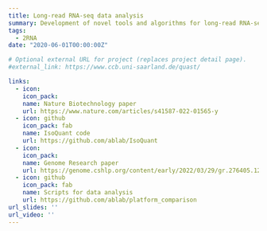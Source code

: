 ```yaml
---
title: Long-read RNA-seq data analysis
summary: Development of novel tools and algorithms for long-read RNA-sequencing data
tags:
  - 2RNA
date: "2020-06-01T00:00:00Z"

# Optional external URL for project (replaces project detail page).
#external_link: https://www.ccb.uni-saarland.de/quast/

links:
  - icon: 
    icon_pack: 
    name: Nature Biotechnology paper
    url: https://www.nature.com/articles/s41587-022-01565-y
  - icon: github
    icon_pack: fab
    name: IsoQuant code
    url: https://github.com/ablab/IsoQuant
  - icon: 
    icon_pack: 
    name: Genome Research paper
    url: https://genome.cshlp.org/content/early/2022/03/29/gr.276405.121
  - icon: github
    icon_pack: fab
    name: Scripts for data analysis
    url: https://github.com/ablab/platform_comparison
url_slides: ''
url_video: ''
---
```

